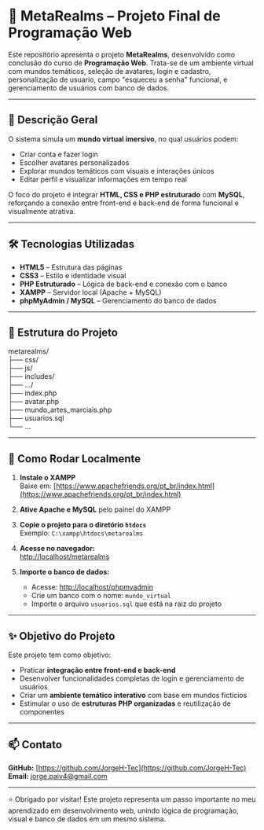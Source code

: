 # 🧠 MetaRealms – Projeto Final de Programação Web

Este repositório apresenta o projeto **MetaRealms**, desenvolvido como conclusão do curso de **Programação Web**. Trata-se de um ambiente virtual com mundos temáticos, seleção de avatares, login e cadastro, personalização de usuario, campo "esqueceu a senha" funcional, e gerenciamento de usuários com banco de dados.

---

## 🧩 Descrição Geral

O sistema simula um **mundo virtual imersivo**, no qual usuários podem:

- Criar conta e fazer login  
- Escolher avatares personalizados  
- Explorar mundos temáticos com visuais e interações únicos  
- Editar perfil e visualizar informações em tempo real  

O foco do projeto é integrar **HTML, CSS e PHP estruturado** com **MySQL**, reforçando a conexão entre front-end e back-end de forma funcional e visualmente atrativa.

---

## 🛠️ Tecnologias Utilizadas

- **HTML5** – Estrutura das páginas  
- **CSS3** – Estilo e identidade visual  
- **PHP Estruturado** – Lógica de back-end e conexão com o banco  
- **XAMPP** – Servidor local (Apache + MySQL)  
- **phpMyAdmin / MySQL** – Gerenciamento do banco de dados  

---

## 📂 Estrutura do Projeto

metarealms/  
├── css/  
├── js/   
├── includes/  
├── .../  
├── index.php  
├── avatar.php  
├── mundo_artes_marciais.php  
├── usuarios.sql  
└── ...  


---

## 🚀 Como Rodar Localmente

1. **Instale o XAMPP**  
   Baixe em: [https://www.apachefriends.org/pt_br/index.html](https://www.apachefriends.org/pt_br/index.html)

2. **Ative Apache e MySQL** pelo painel do XAMPP

3. **Copie o projeto para o diretório `htdocs`**  
   Exemplo: `C:\xampp\htdocs\metarealms`

4. **Acesse no navegador:**  
   [http://localhost/metarealms](http://localhost/metarealms)

5. **Importe o banco de dados:**  
   - Acesse: [http://localhost/phpmyadmin](http://localhost/phpmyadmin)  
   - Crie um banco com o nome: `mundo_virtual`  
   - Importe o arquivo `usuarios.sql` que está na raiz do projeto

---

## ✨ Objetivo do Projeto

Este projeto tem como objetivo:

- Praticar **integração entre front-end e back-end**  
- Desenvolver funcionalidades completas de login e gerenciamento de usuários  
- Criar um **ambiente temático interativo** com base em mundos fictícios  
- Estimular o uso de **estruturas PHP organizadas** e reutilização de componentes  

---

## 📫 Contato

**GitHub:** [https://github.com/JorgeH-Tec](https://github.com/JorgeH-Tec)  
**Email:** [jorge.paiv4@gmail.com](mailto:jorge.paiv4@gmail.com)  

---

⭐ Obrigado por visitar! Este projeto representa um passo importante no meu aprendizado em desenvolvimento web, unindo lógica de programação, visual e banco de dados em um mesmo sistema.

